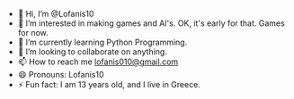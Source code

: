 - 👋 Hi, I’m @Lofanis10
- 👀 I’m interested in making games and AI's. OK, it's early for that. Games for now.
- 🌱 I’m currently learning Python Programming.
- 💞️ I’m looking to collaborate on anything.
- 📫 How to reach me lofanis010@gmail.com
- 😄 Pronouns: Lofanis10
- ⚡ Fun fact: I am 13 years old, and I live in Greece.

<!---
Lofanis10/Lofanis10 is a ✨ special ✨ repository because its `README.md` (this file) appears on your GitHub profile.
You can click the Preview link to take a look at your changes.
--->
